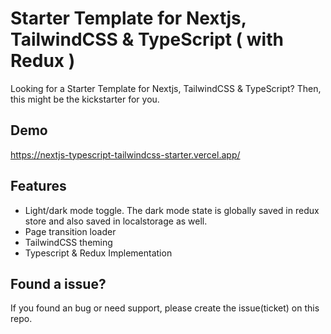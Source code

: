 
# Starter Template for Nextjs, TailwindCSS & TypeScript ( with Redux )
Looking for a Starter Template for Nextjs, TailwindCSS & TypeScript? Then, this might be the kickstarter for you.


## Demo

https://nextjs-typescript-tailwindcss-starter.vercel.app/

  
## Features

- Light/dark mode toggle. The dark mode state is globally saved in redux store and also saved in localstorage as well.
- Page transition loader
- TailwindCSS theming
- Typescript & Redux Implementation

  
## Found a issue?

If you found an bug or need support, please create the issue(ticket) on this repo.
